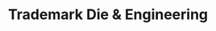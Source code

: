 ---
title: "Trademark Die & Engineering"
url: /belmont/trademark-die-and-engineering/
shop: trade
---